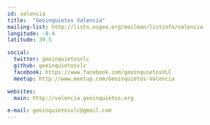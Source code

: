 ```yaml
---
id: valencia
title:  "Geoinquietos Valencia"
mailing-list: http://lists.osgeo.org/mailman/listinfo/valencia
longitude: -0.4
latitude: 39.5

social:
  twitter: geoinquietosvlc
  github: geoinquietosvlc
  facebook: https://www.facebook.com/geoinquietosVLC
  meetup: http://www.meetup.com/Geoinquietos-Valencia

websites:
  main: http://valencia.geoinquietos.org

e-mail: geoinquietosvlc@gmail.com
---
```

